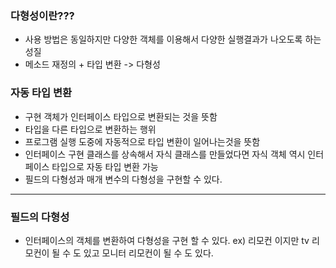 ### 다형성이란???
* 사용 방법은 동일하지만 다양한 객체를 이용해서 다양한 실행결과가 나오도록 하는성질
* 메소드 재정의 + 타입 변환 -> 다형성

### 자동 타입 변환
* 구현 객체가 인터페이스 타입으로 변환되는 것을 뜻함
* 타입을 다른 타입으로 변환하는 행위
* 프로그램 실행 도중에 자동적으로 타입 변환이 일어나는것을 뜻함
* 인터페이스 구현 클래스를 상속해서 자식 클래스를 만들었다면 자식 객체 역시 인터페이스 타입으로 자동 타입 변환 가능
* 필드의 다형성과 매개 변수의 다형성을 구현할 수 있다.
*** 
### 필드의 다형성

* 인터페이스의 객체를 변환하여 다형성을 구현 할 수 있다.
	ex) 리모컨 이지만 tv 리모컨이 될 수 도 있고 모니터 리모컨이 될 수 도 있다.
